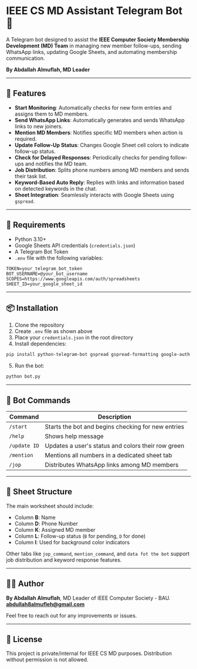 
# IEEE CS MD Assistant Telegram Bot 🤖

A Telegram bot designed to assist the **IEEE Computer Society Membership Development (MD) Team** in managing new member follow-ups, sending WhatsApp links, updating Google Sheets, and automating membership communication.

**By Abdallah Almuflah, MD Leader**

---

## 🔧 Features

- **Start Monitoring**: Automatically checks for new form entries and assigns them to MD members.
- **Send WhatsApp Links**: Automatically generates and sends WhatsApp links to new joiners.
- **Mention MD Members**: Notifies specific MD members when action is required.
- **Update Follow-Up Status**: Changes Google Sheet cell colors to indicate follow-up status.
- **Check for Delayed Responses**: Periodically checks for pending follow-ups and notifies the MD team.
- **Job Distribution**: Splits phone numbers among MD members and sends their task list.
- **Keyword-Based Auto Reply**: Replies with links and information based on detected keywords in the chat.
- **Sheet Integration**: Seamlessly interacts with Google Sheets using `gspread`.

---

## 🧠 Requirements

- Python 3.10+
- Google Sheets API credentials (`credentials.json`)
- A Telegram Bot Token
- `.env` file with the following variables:

```env
TOKEN=your_telegram_bot_token
BOT_USERNAME=@your_bot_username
SCOPES=https://www.googleapis.com/auth/spreadsheets
SHEET_ID=your_google_sheet_id
```

---

## 📦 Installation

1. Clone the repository
2. Create `.env` file as shown above
3. Place your `credentials.json` in the root directory
4. Install dependencies:

```bash
pip install python-telegram-bot gspread gspread-formatting google-auth python-dotenv
```

5. Run the bot:

```bash
python bot.py
```

---

## 🧪 Bot Commands

| Command       | Description                                         |
|---------------|-----------------------------------------------------|
| `/start`      | Starts the bot and begins checking for new entries |
| `/help`       | Shows help message                                  |
| `/update ID`  | Updates a user's status and colors their row green  |
| `/mention`    | Mentions all numbers in a dedicated sheet tab       |
| `/jop`        | Distributes WhatsApp links among MD members         |

---

## 📁 Sheet Structure

The main worksheet should include:

- Column **B**: Name
- Column **D**: Phone Number
- Column **K**: Assigned MD member
- Column **L**: Follow-up status (`B` for pending, `D` for done)
- Column **I**: Used for background color indicators

Other tabs like `jop_command`, `mention_command`, and `data fot the bot` support job distribution and keyword response features.

---

## 🙋‍♂️ Author

**By Abdallah Almuflah**, MD Leader of IEEE Computer Society - BAU.
**abdullah8almufleh@gmail.com**


Feel free to reach out for any improvements or issues.

---

## 📜 License

This project is private/internal for IEEE CS MD purposes. Distribution without permission is not allowed.
```
